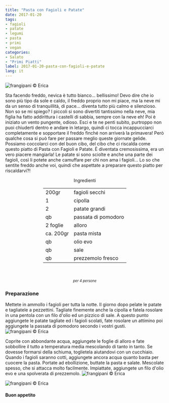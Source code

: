 ```yaml
---
title: "Pasta con Fagioli e Patate"
date: 2017-01-20
tags:
- fagioli
- patate
- legumi
- pasta
- primi
- vegan
categories:
- Salato
- "Primi Piatti"
label: 2017-01-20-pasta-con-fagioli-e-patate
lang: it
---
```

![](header.jpg "frangipani © Erica")

Sta facendo freddo, nevica è tutto bianco... bellissimo! Devo dire che io sono più tipo da sole e caldo, il freddo proprio non mi piace, ma la neve mi da un senso di tranquillità, di pace... diventa tutto più calmo e silenzioso. Non so se mi spiego? I piccoli si sono divertiti tantissimo nella neve, mia figlia ha fatto addirittura i castelli di sabbia, sempre con la neve eh! Poi è iniziato un vento pungente, odioso. Esci e te ne penti subito, purtroppo non puoi chiuderti dentro e andare in letargo, quindi ci tocca incappucciarci completamente e sopportare il freddo finché non arriverà la primavera! Però qualche cosa si può fare per passare meglio queste giornate gelide. Possiamo coccolarci con del buon cibo, del cibo che ci riscalda come questo piatto di Pasta con Fagioli e Patate. È diventata cremosissima, era un vero piacere mangiarla! Le patate si sono sciolte e anche una parte dei fagioli, così li potete anche camuffare per chi non ama i fagioli... Lo so che sentite freddo anche voi, quindi che aspettate a preparare questo piatto per riscaldarvi?!  

<div id="wrapper" style="text-align: center">
  <div id="yourdiv" style="display: inline-block;">
    <div class="ingredients">
      <div class="ingredients-title">Ingredienti</div>
      <table>
        <tbody>
          <tr>
            <td>200gr</td>
            <td>fagioli secchi</td>
          </tr>
          <tr>
            <td>1</td>
            <td>cipolla</td>
          </tr>
          <tr>
            <td>2</td>
            <td>patate grandi</td>
          </tr>
          <tr>
            <td>qb</td>
            <td>passata di pomodoro</td>
          </tr>
          <tr>
            <td>2 foglie</td>
            <td>alloro</td>
          </tr>
          <tr>
            <td>ca. 200gr</td>
            <td>pasta mista</td>
          </tr>
          <tr>
            <td>qb</td>
            <td>olio evo</td>
          </tr>
          <tr>
            <td>qb</td>
            <td>sale</td>
          </tr>
          <tr>
            <td>qb</td>
            <td>prezzemolo fresco</td>
          </tr>
        </tbody>
      </table>
      <br></br>
      <i class="pull-right" style="font-size: 80%;">per 4 persone</i>
    </div>
  </div>
</div>


<h3>
  <font color="grey">
    <i class="fa-solid fa-gears"></i>
  </font> Preparazione
</h3>

Mettete in ammollo i fagioli per tutta la notte. Il giorno dopo pelate le patate e tagliatele a pezzettini. Tagliate finemente anche la cipolla e fatela rosolare in una pentola con un filo d'olio ed un pizzico di sale. A questo punto aggiungete le patate tagliate ed i fagioli scolati, fate rosolare un attimino poi aggiungete la passata di pomodoro secondo i vostri gusti. 
![](fagioliepatate.jpg "frangipani © Erica")

Coprite con abbondante acqua, aggiungete le foglie di alloro e fate sobbollire il tutto a temperatura media mescolando di tanto in tanto. Se dovesse formarsi della schiuma, toglietela aiutandovi con un cucchiaio. Quando i fagioli saranno cotti, aggiungete ancora acqua quanto basta per cuocere la pasta. Portate ad ebollizione, buttate la pasta e salate. Mescolate spesso, che si attacca molto facilmente. Impiattate, aggiungete un filo d'olio evo e una spolverata di prezzemolo.
![](risultato1.jpg "frangipani © Erica")

![](risultato2.jpg "frangipani © Erica")

<h4>Buon appetito
  <font color="red">
    <i class="fa-regular fa-face-smile"></i>
  </font>
</h4>
